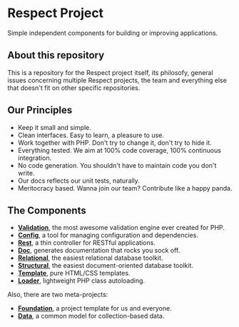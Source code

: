 Respect Project
===============
 
Simple independent components for building or improving applications.

About this repository
---------------------

This is a repository for the Respect project itself, its philosofy, 
general issues concerning multiple Respect projects, the team and everything 
else that doesn't fit on other specific repositories.

Our Principles
--------------

- Keep it small and simple.
- Clean interfaces. Easy to learn, a pleasure to use.
- Work together with PHP. Don't try to change it, don't try to hide it.
- Everything tested. We aim at 100% code coverage, 100% continuous integration.
- No code generation. You shouldn't have to maintain code you don't write.
- Our docs reflects our unit tests, naturally.
- Meritocracy based. Wanna join our team? Contribute like a happy panda.

The Components
--------------

- **[Validation](http://github.com/Respect/Validation)**, the most awesome validation engine ever created for PHP.
- **[Config](http://github.com/Respect/Config)**, a tool for managing configuration and dependencies.
- **[Rest](http://github.com/Respect/Rest)**, a thin controller for RESTful applications.
- **[Doc](http://github.com/Respect/Doc)**, generates documentation that rocks you sock off.
- **[Relational](http://github.com/Respect/Relational)**, the easiest relational database toolkit.
- **[Structural](http://github.com/Respect/Structural)**, the easiest document-oriented database toolkit.
- **[Template](http://github.com/Respect/Template)**, pure HTML/CSS templates.
- **[Loader](http://github.com/Respect/Loader)**, lightweight PHP class autoloading.

Also, there are two meta-projects:

- **[Foundation](http://github.com/Respect/Foundation)**, a project template for us and everyone.
- **[Data](http://github.com/Respect/Data)**, a common model for collection-based data.
